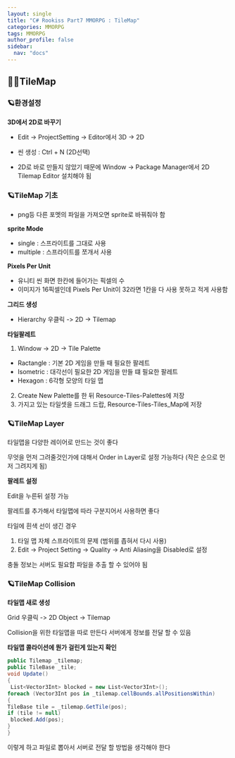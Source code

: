 ```yaml
---
layout: single
title: "C# Rookiss Part7 MMORPG : TileMap"
categories: MMORPG
tags: MMORPG
author_profile: false
sidebar:
  nav: "docs"
---
```



## 🙇‍♀️TileMap



### 🪐환경설정



**3D에서 2D로 바꾸기**
* Edit -> ProjectSetting -> Editor에서 3D -> 2D


* 씬 생성 : Ctrl + N (2D선택)
* 2D로 바로 만들지 않았기 때문에 Window -> Package Manager에서 2D Tilemap Editor 설치해야 됨


### 🪐TileMap 기초



* png등 다른 포멧의 파일을 가져오면 sprite로 바꿔줘야 함


**sprite Mode**
* single : 스프라이트를 그대로 사용
* multiple : 스프라이트를 쪼개서 사용


**Pixels Per Unit**
* 유니티 씬 화면 한칸에  들어가는 픽셀의 수
* 이미지가 16픽셀인데 Pixels Per Unit이 32라면 1칸을 다 사용 못하고 적게 사용함


**그리드 생성**
* Hierarchy 우클릭 ->  2D -> Tilemap


**타일팔레트**
1. Window -> 2D -> Tile Palette
  * Ractangle : 기본 2D 게임을 만들 때 필요한 팔레트
  * Isometric : 대각선이 필요한 2D 게임을 만들 떄 필요한 팔레트
  * Hexagon : 6각형 모양의 타일 맵
2. Create New Palette를 한 뒤 Resource-Tiles-Palettes에 저장
3. 가지고 있는 타일셋을 드래그 드랍, Resource-Tiles-Tiles_Map에 저장



### 🪐TileMap Layer



타일맵을 다양한 레이어로 만드는 것이 좋다

무엇을 먼저 그려줄것인가에 대해서 Order in Layer로 설정 가능하다 (작은 순으로 먼저 그려지게 됨)


**팔레트 설정**

Edit을 누른뒤 설정 가능


팔레트를 추가해서 타일맵에 따라 구분지어서 사용하면 좋다


타일에 흰색 선이 생긴 경우
1. 타일 맵 자체 스프라이트의 문제 (범위를 좁혀서 다시 사용)
2. Edit -> Project Setting -> Quality -> Anti Aliasing을 Disabled로 설정

충돌 정보는 서버도 필요함
파일을 추출 할 수 있어야 됨



### 🪐TileMap Collision



**타일맵 새로 생성**

Grid 우클릭 -> 2D Object -> Tilemap


Collision을 위한 타일맵을 따로 만든다 서버에게 정보를 전달 할 수 있음



**타일맵 콜라이션에 뭔가 걸린게 있는지 확인**
```cs
public Tilemap _tilemap;
public TileBase _tile;
void Update()
{
 List<Vector3Int> blocked = new List<Vector3Int>();
foreach (Vector3Int pos in _tilemap.cellBounds.allPositionsWithin)
{
TileBase tile = _tilemap.GetTile(pos);
if (tile != null)
 blocked.Add(pos);
}
}
```
이렇게 하고 파일로 뽑아서 서버로 전달 할 방법을 생각해야 한다
